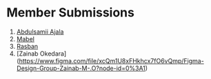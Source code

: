 # Member Submissions

1. [Abdulsamii Ajala](https://www.figma.com/file/eVIvWuqOF8ktgOulT1NcVb/Figma-Study-Group-Abdulsamii-Ajala?node-id=0%3A1)
2. [Mabel](https://www.figma.com/file/mEayWayU83WoZrwhjtiv3n/Figma-Study-Group-Mabel?node-id=3%3A7)
3. [Rasban](https://www.figma.com/file/y2ziurkbWAGhFSZiojmDwt/Figma-Study-Group-RasBan?node-id=0%3A1)
4. [Zainab Okedara] (https://www.figma.com/file/xcQm1U8xFHkhcx7fO6vQmp/Figma-Design-Group-Zainab-M-.O?node-id=0%3A1)
